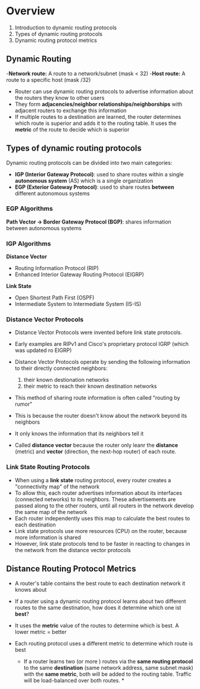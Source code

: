 # Overview
1. Introduction to dynamic routing protocols
2. Types of dynamic routing protocols
3. Dynamic routing protocol metrics


## Dynamic Routing
-**Network route:** A route to a network/subnet (mask < 32)
-**Host route:** A route to a specific host (mask /32)
+ Router can use dynamic routing protocols to advertise information about the routers they know to other users
+ They form **adjacencies/neighbor relationships/neighborships** with adjacent routers to exchange this information
+ If multiple routes to a destination are learned, the router determines which route is superior and adds it to the routing table. It uses the **metric** of the route to decide which is superior

## Types of dynamic routing protocols 
Dynamic routing protocols can be divided into two main categories: 
* **IGP (Interior Gateway Protocol)**: used to share routes within a single **autonomous system** (AS) which is a single organization
* **EGP (Exterior Gateway Protocol)**: used to share routes **between** different autonomous systems

### EGP Algorithms 
**Path Vector -> Border Gateway Protocol (BGP)**: shares information between autonomous systems 

### IGP Algorithms 
**Distance Vector**
* Routing Information Protocol (RIP)
* Enhanced Interior Gateway Routing Protocol (EIGRP)

**Link State**
* Open Shortest Path First (OSPF)
* Intermediate System to Intermediate System (IS-IS)

### Distance Vector Protocols
+ Distance Vector Protocols were invented before link state protocols.
+ Early examples are RIPv1 and Cisco's proprietary protocol IGRP (which was updated ro EIGRP)
+ Distance Vector Protocols operate by sending the following information to their directly connected neighbors:

  1. their known destionation networks
  2. their metric to reach their known destination networks

+ This method of sharing route information is often called "routing by rumor"
+ This is because the router doesn't know about the network beyond its neighbors
+ It only knows the information that its neighbors tell it
+ Called **distance vector** because the router only leanr the **distance** (metric) and **vector** (direction, the next-hop router) of each route.

### Link State Routing Protocols
+ When using a **link state** routing protocol, every router creates a "connectivity map" of the network
+ To allow this, each router advertises information about its interfaces (connected networks) to its neighbors. These advertisements are passed along to the other routers, until all routers in the network develop the same map of the network
+ Each router independently uses this map to calculate the best routes to each destination
+ Link state protocols use more resources (CPU) on the router, because more information is shared
+ However, link state protocols tend to be faster in reacting to changes in the network from the distance vector protocols

## Distance Routing Protocol Metrics
+ A router's table contains the best route to each destination network it knows about
+ If a router using a dynamic routing protocol learns about two different routes to the same destination, how does it determine which one ist **best**?
+ It uses the **metric** value of the routes to determine which is best. A lower metric = better
+ Each routing protocol uses a different metric to determine which route is best

  * If a router learns two (or more ) routes via the **same routing protocol** to the same **destination** (same network address, same subnet mask) with the **same metric**, both will      be added to the routing table. Traffic will be load-balanced over both routes. * 







  
  
